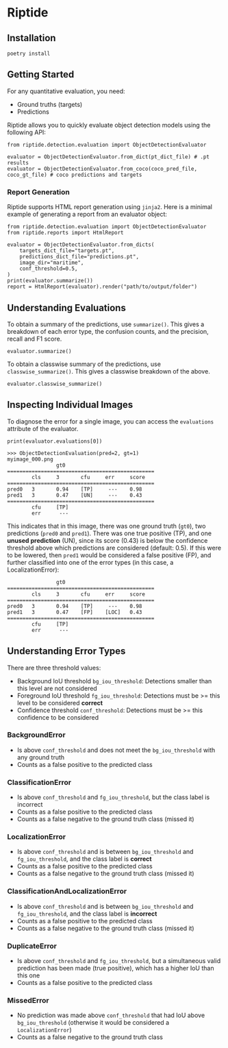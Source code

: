 # Riptide

## Installation
```
poetry install
```

## Getting Started
For any quantitative evaluation, you need:
- Ground truths (targets)
- Predictions

Riptide allows you to quickly evaluate object detection models using the following API:
```
from riptide.detection.evaluation import ObjectDetectionEvaluator

evaluator = ObjectDetectionEvaluator.from_dict(pt_dict_file) # .pt results
evaluator = ObjectDetectionEvaluator.from_coco(coco_pred_file, coco_gt_file) # coco predictions and targets
```

### Report Generation
Riptide supports HTML report generation using `jinja2`. Here is a minimal example of generating a report from an evaluator object:

```
from riptide.detection.evaluation import ObjectDetectionEvaluator
from riptide.reports import HtmlReport

evaluator = ObjectDetectionEvaluator.from_dicts(
    targets_dict_file="targets.pt",
    predictions_dict_file="predictions.pt",
    image_dir="maritime",
    conf_threshold=0.5,
)
print(evaluator.summarize())
report = HtmlReport(evaluator).render("path/to/output/folder")
```

## Understanding Evaluations
To obtain a summary of the predictions, use `summarize()`. This gives a breakdown of each error type, the confusion counts, and the precision, recall and F1 score.
```
evaluator.summarize()
```

To obtain a classwise summary of the predictions, use `classwise_summarize()`. This gives a classwise breakdown of the above.
```
evaluator.classwise_summarize()
```

## Inspecting Individual Images
To diagnose the error for a single image, you can access the `evaluations` attribute of the evaluator.
```
print(evaluator.evaluations[0])

>>> ObjectDetectionEvaluation(pred=2, gt=1)
myimage_000.png
                gt0
================================================
        cls     3       cfu     err     score
================================================
pred0   3       0.94    [TP]     ---    0.98
pred1   3       0.47    [UN]     ---    0.43
================================================
        cfu     [TP]
        err      ---
```
This indicates that in this image, there was one ground truth (`gt0`), two predictions (`pred0` and `pred1`). There was one true positive (TP), and one **unused prediction** (UN), since its score (0.43) is below the confidence threshold above which predictions are considered (default: 0.5). If this were to be lowered, then `pred1` would be considered a false positive (FP), and further classified into one of the error types (in this case, a LocalizationError):
```
                gt0
================================================
        cls     3       cfu     err     score
================================================
pred0   3       0.94    [TP]     ---    0.98
pred1   3       0.47    [FP]    [LOC]   0.43
================================================
        cfu     [TP]
        err      ---
```

## Understanding Error Types
There are three threshold values:
- Background IoU threshold `bg_iou_threshold`: Detections smaller than this level are not considered
- Foreground IoU threshold `fg_iou_threshold`: Detections must be >= this level to be considered **correct**
- Confidence threshold `conf_threshold`: Detections must be >= this confidence to be considered

### BackgroundError
- Is above `conf_threshold` and does not meet the `bg_iou_threshold` with any ground truth
- Counts as a false positive to the predicted class

### ClassificationError
- Is above `conf_threshold` and `fg_iou_threshold`, but the class label is incorrect
- Counts as a false positive to the predicted class
- Counts as a false negative to the ground truth class (missed it)

### LocalizationError
- Is above `conf_threshold` and is between `bg_iou_threshold` and `fg_iou_threshold`, and the class label is **correct**
- Counts as a false positive to the predicted class
- Counts as a false negative to the ground truth class (missed it)

### ClassificationAndLocalizationError
- Is above `conf_threshold` and is between `bg_iou_threshold` and `fg_iou_threshold`, and the class label is **incorrect**
- Counts as a false positive to the predicted class
- Counts as a false negative to the ground truth class (missed it)

### DuplicateError
- Is above `conf_threshold` and `fg_iou_threshold`, but a simultaneous valid prediction has been made (true positive), which has a higher IoU than this one
- Counts as a false positive to the predicted class

### MissedError
- No prediction was made above `conf_threshold` that had IoU above `bg_iou_threshold` (otherwise it would be considered a `LocalizationError`)
- Counts as a false negative to the ground truth class
